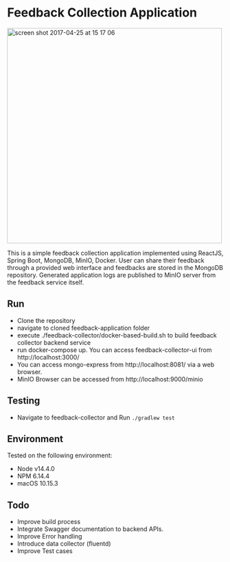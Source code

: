 # Feedback Collection Application

<img width="500" alt="screen shot 2017-04-25 at 15 17 06" src="https://cloud.githubusercontent.com/assets/4203845/25775785/53aaa6a4-32a5-11e7-9097-f54c00fdc2da.png">

This is a simple feedback collection application implemented using ReactJS, Spring Boot, MongoDB, MinIO, Docker. User can share their feedback through a provided web interface
and feedbacks are stored in the MongoDB repository. Generated application logs are published to MinIO server from the feedback service itself.

## Run

- Clone the repository
- navigate to cloned feedback-application folder
- execute ./feedback-collector/docker-based-build.sh to build feedback collector backend service
- run docker-compose up. You can access feedback-collector-ui from http://localhost:3000/
- You can access mongo-express from http://localhost:8081/ via a web browser.
- MinIO Browser can be accessed from http://localhost:9000/minio

## Testing

- Navigate to feedback-collector and  Run `./gradlew test` 

## Environment

Tested on the following environment:

- Node v14.4.0
- NPM 6.14.4
- macOS 10.15.3


## Todo
- Improve build process
- Integrate Swagger documentation to backend APIs.
- Improve Error handling
- Introduce data collector (fluentd)
- Improve Test cases
